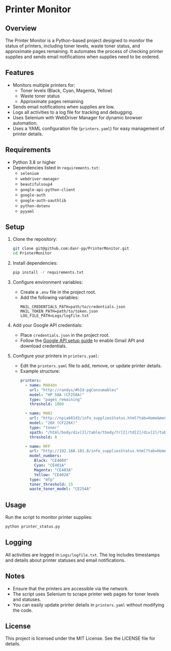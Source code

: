# Printer Monitor

## Overview
The Printer Monitor is a Python-based project designed to monitor the status of printers, including toner levels, waste toner status, and approximate pages remaining. It automates the process of checking printer supplies and sends email notifications when supplies need to be ordered.

## Features
- Monitors multiple printers for:
  - Toner levels (Black, Cyan, Magenta, Yellow)
  - Waste toner status
  - Approximate pages remaining
- Sends email notifications when supplies are low.
- Logs all activities to a log file for tracking and debugging.
- Uses Selenium with WebDriver Manager for dynamic browser automation.
- Uses a YAML configuration file (`printers.yaml`) for easy management of printer details.

## Requirements
- Python 3.8 or higher
- Dependencies listed in `requirements.txt`:
  - `selenium`
  - `webdriver-manager`
  - `beautifulsoup4`
  - `google-api-python-client`
  - `google-auth`
  - `google-auth-oauthlib`
  - `python-dotenv`
  - `pyyaml`

## Setup
1. Clone the repository:
   ```bash
   git clone git@github.com:danr-pp/PrinterMonitor.git
   cd PrinterMonitor
   ```

2. Install dependencies:
   ```bash
   pip install -r requirements.txt
   ```

3. Configure environment variables:
   - Create a `.env` file in the project root.
   - Add the following variables:
     ```env
     MAIL_CREDENTIALS_PATH=path/to/credentials.json
     MAIL_TOKEN_PATH=path/to/token.json
     LOG_FILE_PATH=Logs/logfile.txt
     ```

4. Add your Google API credentials:
   - Place `credentials.json` in the project root.
   - Follow the [Google API setup guide](https://developers.google.com/gmail/api/quickstart/python) to enable Gmail API and download credentials.

5. Configure your printers in `printers.yaml`:
   - Edit the `printers.yaml` file to add, remove, or update printer details.
   - Example structure:
     ```yaml
     printers:
       - name: M404dn
         url: "http://randys/#hId-pgConsumables"
         model: "HP 58A (CF258A)"
         type: "pages_remaining"
         threshold: 1000

       - name: M402
         url: "http://npia601d3/info_suppliesStatus.html?tab=Home&menu=SupplyStatus"
         model: "26X (CF226X)"
         type: "toner"
         xpath: "/html/body/div[2]/table/tbody/tr[2]/td[2]/div[2]/table/tbody/tr/td[1]/table/tbody/tr[1]/td/table/tbody/tr[1]/td/table/tbody/tr/td[3]"
         threshold: 8

       - name: MFP
         url: "http://192.168.101.8/info_suppliesStatus.html?tab=Home&menu=SupplyStatus"
         model_numbers:
           Black: "CE400X"
           Cyan: "CE401A"
           Magenta: "CE403A"
           Yellow: "CE402A"
         type: "mfp"
         toner_threshold: 15
         waste_toner_model: "CE254A"
     ```

## Usage
Run the script to monitor printer supplies:
```bash
python printer_status.py
```

## Logging
All activities are logged in `Logs/logfile.txt`. The log includes timestamps and details about printer statuses and email notifications.

## Notes
- Ensure that the printers are accessible via the network.
- The script uses Selenium to scrape printer web pages for toner levels and statuses.
- You can easily update printer details in `printers.yaml` without modifying the code.

## License
This project is licensed under the MIT License. See the LICENSE file for details.